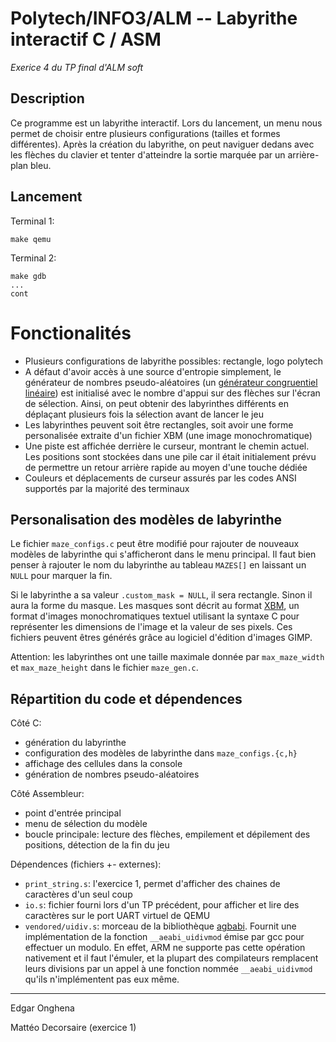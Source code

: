 # Polytech/INFO3/ALM -- Labyrithe interactif C / ASM

_Exerice 4 du TP final d'ALM soft_

## Description

Ce programme est un labyrithe interactif. Lors du lancement, un menu nous permet de choisir entre plusieurs configurations (tailles et formes différentes). Après la création du labyrithe, on peut naviguer dedans avec les flèches du clavier et tenter d'atteindre la sortie marquée par un arrière-plan bleu.

## Lancement

Terminal 1:

`make qemu`

Terminal 2:

```
make gdb
...
cont
```

# Fonctionalités

  * Plusieurs configurations de labyrithe possibles: rectangle, logo polytech
  * A défaut d'avoir accès à une source d'entropie simplement, le générateur de nombres pseudo-aléatoires (un [générateur congruentiel linéaire](https://en.wikipedia.org/wiki/Linear_congruential_generator)) est initialisé avec le nombre d'appui sur des flèches sur l'écran de sélection. Ainsi, on peut obtenir des labyrinthes différents en déplaçant plusieurs fois la sélection avant de lancer le jeu
  * Les labyrinthes peuvent soit être rectangles, soit avoir une forme personalisée extraite d'un fichier XBM (une image monochromatique)
  * Une piste est affichée derrière le curseur, montrant le chemin actuel. Les positions sont stockées dans une pile car il était initialement prévu de permettre un retour arrière rapide au moyen d'une touche dédiée
  * Couleurs et déplacements de curseur assurés par les codes ANSI supportés par la majorité des terminaux

## Personalisation des modèles de labyrinthe

Le fichier `maze_configs.c` peut être modifié pour rajouter de nouveaux modèles de labyrinthe qui s'afficheront dans le menu principal. Il faut bien penser à rajouter le nom du labyrinthe au tableau `MAZES[]` en laissant un `NULL` pour marquer la fin.

Si le labyrinthe a sa valeur `.custom_mask = NULL`, il sera rectangle. Sinon il aura la forme du masque. Les masques sont décrit au format [XBM](https://en.wikipedia.org/wiki/X_BitMap), un format d'images monochromatiques textuel utilisant la syntaxe C pour représenter les dimensions de l'image et la valeur de ses pixels. Ces fichiers peuvent êtres générés grâce au logiciel d'édition d'images GIMP.

Attention: les labyrinthes ont une taille maximale donnée par `max_maze_width` et `max_maze_height` dans le fichier `maze_gen.c`.

## Répartition du code et dépendences

Côté C:
  * génération du labyrinthe
  * configuration des modèles de labyrinthe dans `maze_configs.{c,h}`
  * affichage des cellules dans la console
  * génération de nombres pseudo-aléatoires

Côté Assembleur:
  * point d'entrée principal
  * menu de sélection du modèle
  * boucle principale: lecture des flèches, empilement et dépilement des positions, détection de la fin du jeu

Dépendences (fichiers +- externes):
  * `print_string.s`: l'exercice 1, permet d'afficher des chaines de caractères d'un seul coup
  * `io.s`: fichier fourni lors d'un TP précédent, pour afficher et lire des caractères sur le port UART virtuel de QEMU
  * `vendored/uidiv.s`: morceau de la bibliothèque [agbabi](https://github.com/felixjones/agbabi/blob/master/source/uidiv.s). Fournit une implémentation de la fonction `__aeabi_uidivmod` émise par gcc pour effectuer un modulo. En effet, ARM ne supporte pas cette opération nativement et il faut l'émuler, et la plupart des compilateurs remplacent leurs divisions par un appel à une fonction nommée `__aeabi_uidivmod` qu'ils n'implémentent pas eux même.

---

Edgar Onghena

Mattéo Decorsaire (exercice 1)
